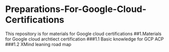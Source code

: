 # Preparations-For-Google-Cloud-Certifications
This repository is for materials for Google cloud certifications
##1.Materials for Google cloud archtiect certification
###1.1 Basic knowledge for GCP ACP
###1.2 XMind leaning road map